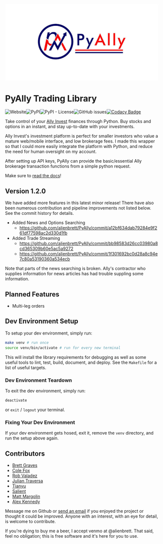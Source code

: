 ![PyAlly](https://github.com/alienbrett/pyally/blob/master/img/PYALLY22-small.jpg?raw=true)

# PyAlly Trading Library

![Website](https://img.shields.io/website?up_message=up&url=https%3A%2F%2Falienbrett.github.io%2FPyAlly%2F)![PyPI](https://img.shields.io/pypi/v/pyally)![PyPI - License](https://img.shields.io/pypi/l/pyally)![GitHub issues](https://img.shields.io/github/issues/alienbrett/PyAlly)[![Codacy Badge](https://app.codacy.com/project/badge/Grade/58a4d35357fc4c91b7da1ad723122b0b)](https://www.codacy.com/manual/alienbrett/PyAlly?utm_source=github.com&amp;utm_medium=referral&amp;utm_content=alienbrett/PyAlly&amp;utm_campaign=Badge_Grade)

Take control of your [Ally Invest](https://www.ally.com/api/invest/documentation/getting-started/) finances through Python. Buy stocks and options in an instant, and stay up-to-date with your investments.

Ally Invest's investment platform is perfect for smaller investors who value a mature web/mobile interface, and low brokerage fees. I made this wrapper so that I could more easily integrate the platform with Python, and reduce the need for human oversight on my account.

After setting up API keys, PyAlly can provide the basic/essential Ally brokerage transaction functions from a simple python request.

Make sure to [read the docs](https://alienbrett.github.io/PyAlly)!

## Version 1.2.0

We have added more features in this latest minor release! There have also been numerous contribution and pipeline improvements not listed below. See the commit history for details.

* Added News and Options Searching
  * https://github.com/alienbrett/PyAlly/commit/a12bf634dab79284e9f261df77598ac2d330d1fb
* Added Trade Streaming
  * https://github.com/alienbrett/PyAlly/commit/bb98583d26cc03980a8cd365309b60e5ac5a9272
  * https://github.com/alienbrett/PyAlly/commit/1f301692bc0d28a8c94e7c80a53190360a534ecb

Note that parts of the news searching is broken. Ally's contractor who supplies information for news articles has had trouble suppling some information.

## Planned Features

* Multi-leg orders

## Dev Environment Setup

To setup your dev environment, simply run:

```bash
make venv # run once
source venv/bin/activate # run for every new terminal
```

This will install the library requirements for debugging as well as some useful tools to lint, test, build, document, and deploy. See the `Makefile` for a list of useful targets.

### Dev Environment Teardown

To exit the dev environment, simply run:

```bash
deactivate
```
or `exit` / `logout` your terminal.

### Fixing Your Dev Environment

If your dev environment gets hosed, exit it, remove the `venv` directory, and run the setup above again.

## Contributors

* [Brett Graves](https://github.com/alienbrett)
* [Cole Fox](https://github.com/coalfocks)
* [Rob Valadez](https://github.com/Rob-Valdez)
* [Julian Traversa](https://github.com/JTraversa)
* [Tianyu](https://github.com/Tianyu00)
* [Salient](https://github.com/Salient)
* [Matt Margolin](https://github.com/mm0)
* [Alex Kennedy](https://github.com/LaikaN57)

Message me on Github or [send an email](mailto:alienbrett648@gmail.com) if you enjoyed the project or thought it could be improved. Anyone with an interest, with an eye for detail, is welcome to contribute.

If you're dying to buy me a beer, I accept venmo at @alienbrett. That said, feel no obligation; this is free software and it's here for you to use.
